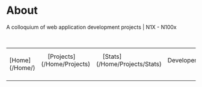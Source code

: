 # About
A colloquium of web application development projects | N1X - N100x

 <table>
 <tr>
     <td>
     [Home](/Home/)
     </td>
     <td>
     [Projects](/Home/Projects)
     </td>     
     <td>
     [Stats](/Home/Projects/Stats)
     </td> 
     <td>
     Developer
     </td>
</tr> 
</table>
